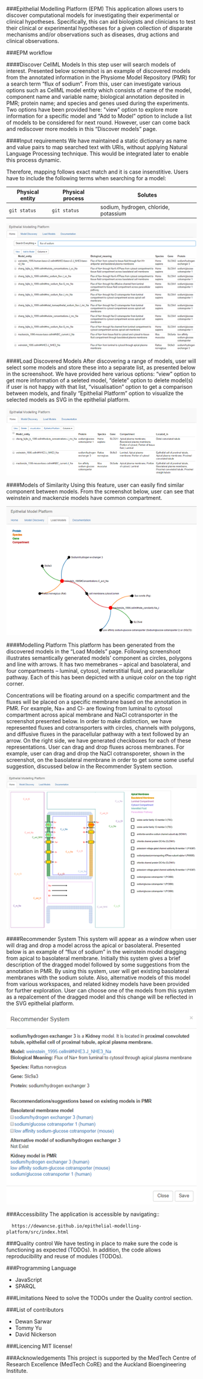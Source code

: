 ###Epithelial Modelling Platform (EPM)
This application allows users to discover computational models for investigating their experimental or clinical hypotheses. Specifically, this can aid biologists and clinicians to test their clinical or experimental hypotheses for a given collection of disparate mechanisms and/or observations such as diseases, drug actions and clinical observations.

###EPM workflow

####Discover CellML Models
In this step user will search models of interest. Presented below screenshot is an example of discovered models from the annotated information in the Physiome Model Repository (PMR) for a search term “flux of sodium”. From this, user can investigate various options such as CellML model entity which consists of name of the model, component name and variable name; biological annotation deposited in PMR; protein name; and species and genes used during the experiments. Two options have been provided here: "view" option to explore more information for a specific model and “Add to Model” option to include a list of models to be considered for next round. However, user can come back and rediscover more models in this “Discover models” page.

####Input requirements
We have maintained a static dictionary as name and value pairs to map searched text with URIs, without applying Natural Language Processing technique. This would be integrated later to enable this process dynamic.

Therefore, mapping follows exact match and it is case insenstitive. Users have to include the following terms when searching for a model:

| Physical entity | Physical process | Solutes |
| --- | --- | --- |
| `git status` | `git status` | sodium, hydrogen, chloride, potassium |

<center><img src=src/img/modeldiscovery-main.png /></center>

####Load Discovered Models
After discovering a range of models, user will select some models and store these into a separate list, as presented below in the screenshoot. We have provided here various options: “view” option to get more information of a seleted model, “delete” option to delete model(s) if user is not happy with that list, “visualisation” option to get a comparison between models, and finally “Epithelial Platform” option to visualize the selected models as SVG in the epithelial platform.

<center><img src=src/img/loadmodel-main.png /></center>

####Models of Similarity
Using this feature, user can easily find similar component between models. From the screenshot below, user can see that weinstein and mackenzie models have common compartment.

<center><img src=src/img/modelsimilarity-main.png /></center>

####Modelling Platform
This platform has been generated from the discovered models in the “Load Models” page. Following screenshoot illustrates semantically generated models’ component as circles, polygons and line with arrows. It has two memebranes – apical and basolateral, and four compartments – luminal, cytosol, ineterstitial fluid, and paracellular pathway. Each of this has been depicted with a unique color on the top right corner.

Concentrations will be floating around on a specific compartment and the fluxes will be placed on a specific membrane based on the annotation in PMR. For example, Na+ and Cl- are flowing from luminal to cytosol compartment across apical membrane and NaCl cotransporter in the screenshot presented below. In order to make distinction, we have represented fluxes and cotransporters with circles, channels with polygons, and diffusive fluxes in the paracellular pathway with a text followed by an arrow. On the right side, we have generated checkboxes for each of these representations. User can drag and drop fluxes across membranes. For example, user can drag and drop the NaCl cotransporeter, shown in the screenshot, on the basolateral membrane in order to get some some useful suggestion,  discussed below in the Recommender System section.

<center><img src=src/img/epithelial-main.png /></center>

####Recommender System
This system will appear as a window when user will drag and drop a model across the apical or basolateral. Presented below is an example of “flux of sodium” in the weinstein model dragging from apical to basolateral membrane. Initially this system gives a brief description of the dragged model followed by some suggestions from the annotation in PMR. By using this system, user will get existing basolateral membranes with the sodium solute. Also, alternative models of this model from various workspaces, and related kidney models have been provided for further exploration. User can choose one of the models from this system as a repalcement of the dragged model and this change will be reflected in the SVG epithelial platform.

<center><img src=src/img/recommender-main.png /></center>

###Accessibility
The application is accessible by navigating::
```
  https://dewancse.github.io/epithelial-modelling-platform/src/index.html
```

###Quality control
We have testing in place to make sure the code is functioning as expected (TODOs). In addition, the code allows reproducibility and reuse of modules (TODOs). 

###Programming Language
- JavaScript
- SPARQL

###Limitations
Need to solve the TODOs under the Quality control section.

###List of contributors
- Dewan Sarwar
- Tommy Yu
- David Nickerson

###Licencing
MIT license!

###Acknowledgements
This project is supported by the MedTech Centre of Research Excellence (MedTech CoRE) and the Auckland Bioengineering Institute.
